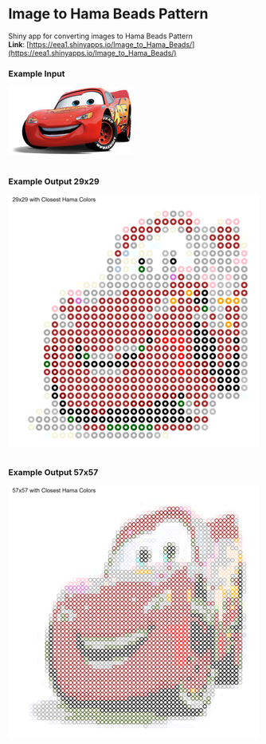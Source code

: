 # Image to Hama Beads Pattern

Shiny app for converting images to Hama Beads Pattern
<br>
**Link**: [https://eea1.shinyapps.io/Image_to_Hama_Beads/](https://eea1.shinyapps.io/Image_to_Hama_Beads/)

### Example Input
![](images/mcqueen.jfif) 
<br><br>

### Example Output 29x29
![](images/mcqueen_hama_bead_pattern_2024-09-09.png)
<br><br>

### Example Output 57x57
![](images/mcqueen_hama_bead_pattern_2024-09-10_57x57.png)
